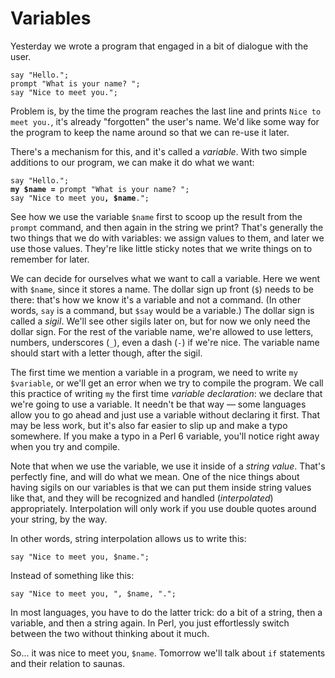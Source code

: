 # Variables

Yesterday we wrote a program that engaged in a bit of dialogue with the user.

    say "Hello.";
    prompt "What is your name? ";
    say "Nice to meet you.";

Problem is, by the time the program reaches the last line and prints `Nice to meet you.`, it's already "forgotten" the user's name. We'd like some way for the program to keep the name around so that we can re-use it later.

There's a mechanism for this, and it's called a *variable*. With two simple additions to our program, we can make it do what we want:

<pre><code>say "Hello.";
<b>my $name =</b> prompt "What is your name? ";
say "Nice to meet you<b>, $name</b>.";
</code></pre>

See how we use the variable `$name` first to scoop up the result from the `prompt` command, and then again in the string we print? That's generally the two things that we do with variables: we assign values to them, and later we use those values. They're like little sticky notes that we write things on to remember for later.

We can decide for ourselves what we want to call a variable. Here we went with `$name`, since it stores a name. The dollar sign up front (`$`) needs to be there: that's how we know it's a variable and not a command. (In other words, `say` is a command, but `$say` would be a variable.) The dollar sign is called a *sigil*. We'll see other sigils later on, but for now we only need the dollar sign. For the rest of the variable name, we're allowed to use letters, numbers, underscores (`_`), even a dash (`-`) if we're nice. The variable name should start with a letter though, after the sigil.

The first time we mention a variable in a program, we need to write `my $variable`, or we'll get an error when we try to compile the program. We call this practice of writing `my` the first time *variable declaration*: we declare that we're going to use a variable. It needn't be that way — some languages allow you to go ahead and just use a variable without declaring it first. That may be less work, but it's also far easier to slip up and make a typo somewhere. If you make a typo in a Perl 6 variable, you'll notice right away when you try and compile.

Note that when we use the variable, we use it inside of a *string value*. That's perfectly fine, and will do what we mean. One of the nice things about having sigils on our variables is that we can put them inside string values like that, and they will be recognized and handled (*interpolated*) appropriately. Interpolation will only work if you use double quotes around your string, by the way.

In other words, string interpolation allows us to write this:

    say "Nice to meet you, $name.";

Instead of something like this:

    say "Nice to meet you, ", $name, ".";

In most languages, you have to do the latter trick: do a bit of a string, then a variable, and then a string again. In Perl, you just effortlessly switch between the two without thinking about it much.

So... it was nice to meet you, `$name`. Tomorrow we'll talk about `if` statements and their relation to saunas.
